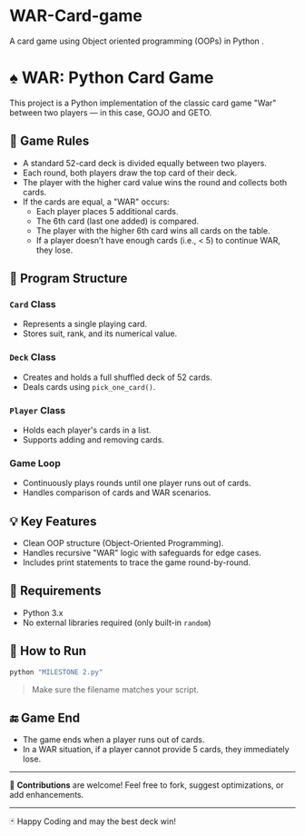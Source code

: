 # WAR-Card-game
A card game using Object oriented programming (OOPs) in Python .

# ♠️ WAR: Python Card Game

This project is a Python implementation of the classic card game "War" between two players — in this case, GOJO and GETO.

## 📜 Game Rules

- A standard 52-card deck is divided equally between two players.
- Each round, both players draw the top card of their deck.
- The player with the higher card value wins the round and collects both cards.
- If the cards are equal, a "WAR" occurs:
  - Each player places 5 additional cards.
  - The 6th card (last one added) is compared.
  - The player with the higher 6th card wins all cards on the table.
  - If a player doesn’t have enough cards (i.e., < 5) to continue WAR, they lose.

## 🧠 Program Structure

### `Card` Class
- Represents a single playing card.
- Stores suit, rank, and its numerical value.

### `Deck` Class
- Creates and holds a full shuffled deck of 52 cards.
- Deals cards using `pick_one_card()`.

### `Player` Class
- Holds each player's cards in a list.
- Supports adding and removing cards.

### Game Loop
- Continuously plays rounds until one player runs out of cards.
- Handles comparison of cards and WAR scenarios.

## 💡 Key Features

- Clean OOP structure (Object-Oriented Programming).
- Handles recursive "WAR" logic with safeguards for edge cases.
- Includes print statements to trace the game round-by-round.

## 📌 Requirements

- Python 3.x
- No external libraries required (only built-in `random`)

## 🚀 How to Run

```bash
python "MILESTONE 2.py"
```

> Make sure the filename matches your script.

## 🔚 Game End

- The game ends when a player runs out of cards.
- In a WAR situation, if a player cannot provide 5 cards, they immediately lose.

---

📂 **Contributions** are welcome! Feel free to fork, suggest optimizations, or add enhancements.

---

🃏 Happy Coding and may the best deck win!
